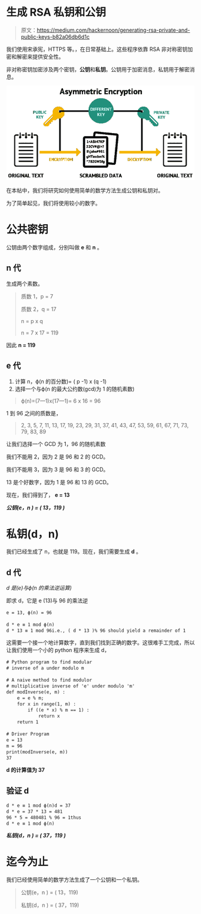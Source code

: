 # 生成 RSA 私钥和公钥

> 原文：<https://medium.com/hackernoon/generating-rsa-private-and-public-keys-b82a06db6d1c>

我们使用宋承宪，HTTPS 等。，在日常基础上。这些程序依靠 RSA 非对称密钥加密和解密来提供安全性。

非对称密钥加密涉及两个密钥，**公钥**和**私钥**。公钥用于加密消息，私钥用于解密消息。

![](img/3e0d2d3e0376ff02141e44bf7ca9544a.png)

在本帖中，我们将研究如何使用简单的数学方法生成公钥和私钥对。

为了简单起见，我们将使用较小的数字。

# 公共密钥

公钥由两个数字组成，分别叫做 **e** 和 **n** 。

## n 代

生成两个素数。

> 质数 1，p = 7
> 
> 质数 2，q = 17
> 
> n = p x q
> 
> n = 7 x 17 = 119

因此 **n = 119**

## e 代

1.  计算 n，ϕ(n 的百分数)= ( p -1) x (q -1)
2.  选择一个与ϕ(n 的最大公约数(gcd)为 1 的随机素数)

> ϕ(n)=(7—1)x(17—1)= 6 x 16 = 96

1 到 96 之间的质数是，

> 2, 3, 5, 7, 11, 13, 17, 19, 23, 29, 31, 37, 41, 43, 47, 53, 59, 61, 67, 71, 73, 79, 83, 89

让我们选择一个 GCD 为 1，96 的随机素数

我们不能用 2，因为 2 是 96 和 2 的 GCD。

我们不能用 3，因为 3 是 96 和 3 的 GCD。

13 是个好数字，因为 1 是 96 和 13 的 GCD。

现在，我们得到了， **e = 13**

***公钥(e，n ) = ( 13，119 )***

# 私钥(d，n)

我们已经生成了 n，也就是 119。现在，我们需要生成 **d** 。

## d 代

*d 是(e)与ϕ(n 的乘法逆运算)*

即求 d，它是 e (13)与 96 的乘法逆

```
e = 13, ϕ(n) = 96

d * e ≡ 1 mod ϕ(n)
d * 13 ≡ 1 mod 96i.e., ( d * 13 )% 96 should yield a remainder of 1
```

这需要一个接一个地计算数字，直到我们找到正确的数字。这很难手工完成，所以让我们使用一个小的 python 程序来生成 d，

```
# Python program to find modular 
# inverse of a under modulo m

# A naive method to find modulor 
# multiplicative inverse of 'e' under modulo 'm'
def modInverse(e, m) :
    e = e % m;
    for x in range(1, m) :
        if ((e * x) % m == 1) :
            return x
    return 1

# Driver Program
e = 13
m = 96
print(modInverse(e, m))
37
```

**d 的计算值为 37**

## 验证 d

```
d * e ≡ 1 mod ϕ(n)d = 37
d * e = 37 * 13 = 481
96 * 5 = 480481 % 96 = 1thus 
d * e ≡ 1 mod ϕ(n)
```

***私钥(d，n ) = ( 37，119 )***

# 迄今为止

我们已经使用简单的数学方法生成了一个公钥和一个私钥。

> 公钥(e，n ) = ( 13，119)
> 
> 私钥(d，n ) = ( 37，119)
